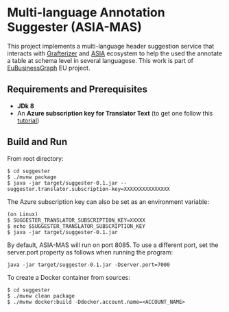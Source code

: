 # Multi-language Annotation Suggester (ASIA-MAS)

This project implements a multi-language header suggestion service that interacts with [Grafterizer](https://github.com/UNIMIBInside/asia-backend) and [ASIA](https://github.com/UNIMIBInside/asia-backend) ecosystem to help the used the annotate a table at schema level in several languagese.
This work is part of [EuBusinessGraph](https://www.eubusinessgraph.eu/) EU project. 

## Requirements and Prerequisites 
- **JDk 8**  
- An **Azure subscription key for Translator Text** (to get one follow this [tutorial](https://crunchify.com/microsoft-translator-text-api-example/))


## Build and Run
From root directory:
```
$ cd suggester
$ ./mvnw package
$ java -jar target/suggester-0.1.jar --suggester.translator.subscription-key=XXXXXXXXXXXXXXX
```

The Azure subscription key can also be set as an environment variable:

```
(on Linux)
$ SUGGESTER_TRANSLATOR_SUBSCRIPTION_KEY=XXXXX
$ echo $SUGGESTER_TRANSLATOR_SUBSCRIPTION_KEY
$ java -jar target/suggester-0.1.jar
```


By default, ASIA-MAS will run on port 8085. To use a different port, set the server.port property as follows when running the program:
```
java -jar target/suggester-0.1.jar -Dserver.port=7000
```


To create a Docker container from sources:
```
$ cd suggester
$ ./mvnw clean package
$ ./mvnw docker:build -Ddocker.account.name=<ACCOUNT_NAME>
```

